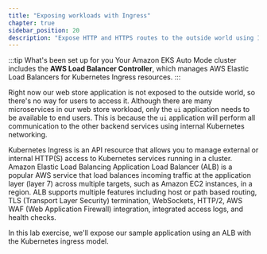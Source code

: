 ```yaml
---
title: "Exposing workloads with Ingress"
chapter: true
sidebar_position: 20
description: "Expose HTTP and HTTPS routes to the outside world using Ingress API on Amazon Elastic Kubernetes Service."
---
```


:::tip What's been set up for you
Your Amazon EKS Auto Mode cluster includes the **AWS Load Balancer Controller**, which manages AWS Elastic Load Balancers for Kubernetes Ingress resources.
:::

Right now our web store application is not exposed to the outside world, so there's no way for users to access it. Although there are many microservices in our web store workload, only the `ui` application needs to be available to end users. This is because the `ui` application will perform all communication to the other backend services using internal Kubernetes networking.

Kubernetes Ingress is an API resource that allows you to manage external or internal HTTP(S) access to Kubernetes services running in a cluster. Amazon Elastic Load Balancing Application Load Balancer (ALB) is a popular AWS service that load balances incoming traffic at the application layer (layer 7) across multiple targets, such as Amazon EC2 instances, in a region. ALB supports multiple features including host or path based routing, TLS (Transport Layer Security) termination, WebSockets, HTTP/2, AWS WAF (Web Application Firewall) integration, integrated access logs, and health checks.

In this lab exercise, we'll expose our sample application using an ALB with the Kubernetes ingress model.
